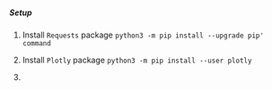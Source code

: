 ##### Setup


1) Install `Requests` package  `python3 -m pip install --upgrade pip' command`

2) Install `Plotly` package `python3 -m pip install --user plotly`

3) 